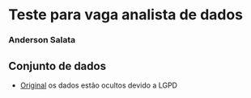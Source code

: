 # Teste para vaga analista de dados 
### Anderson Salata

##  Conjunto de dados
* [Original](https://www.google.com)
os dados estão ocultos devido a LGPD
